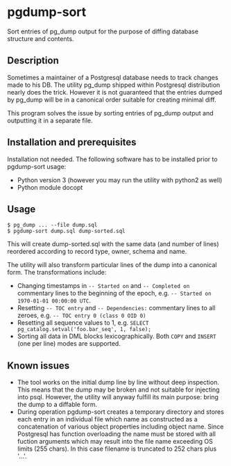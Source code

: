 # pgdump-sort
Sort entries of pg_dump output for the purpose of diffing database structure and contents.

## Description

Sometimes a maintainer of a Postgresql database needs to track changes made to his DB.  The utility pg_dump shipped within Postgresql distribution nearly does the trick.  However it is not guaranteed that the entries dumped by pg_dump will be in a canonical order suitable for creating minimal diff.

This program solves the issue by sorting entries of pg_dump output and outputting it in a separate file.

## Installation and prerequisites

Installation not needed.  The following software has to be installed prior to pgdump-sort usage:

* Python version 3 (however you may run the utility with python2 as well)
* Python module docopt

## Usage

```shell
$ pg_dump ... --file dump.sql
$ pgdump-sort dump.sql dump-sorted.sql
```

This will create dump-sorted.sql with the same data (and number of lines) reordered according to record type, owner, schema and name.

The utility will also transform particular lines of the dump into a canonical form.  The transformations include:

* Changing timestamps in `-- Started on` and  `-- Completed on` commentary lines to the beginning of the epoch, e.g. `-- Started on 1970-01-01 00:00:00 UTC`.
* Resetting `-- TOC entry` and `-- Dependencies:` commentary lines to all zeroes, e.g. `-- TOC entry 0 (class 0 OID 0)`
* Resetting all sequence values to 1, e.g. `SELECT pg_catalog.setval('foo.bar_seq', 1, false);`
* Sorting all data in DML blocks lexicographically.  Both `COPY` and `INSERT` (one per line) modes are supported.

## Known issues

* The tool works on the initial dump line by line without deep inspection. This means that the dump may be broken and not suitable for injecting into psql.  However, the utility will anyway fulfill its main purpose: bring the dump to a diffable form.
* During operation pgdump-sort creates a temporary directory and stores each entry in an individual file which name as constructed as a concatenation of various object properties including object name.  Since Postgresql has function overloading the name must be stored with all fuction arguments which may result into the file name exceeding OS limits (255 chars).  In this case filename is truncated to 252 chars plus '...'.
